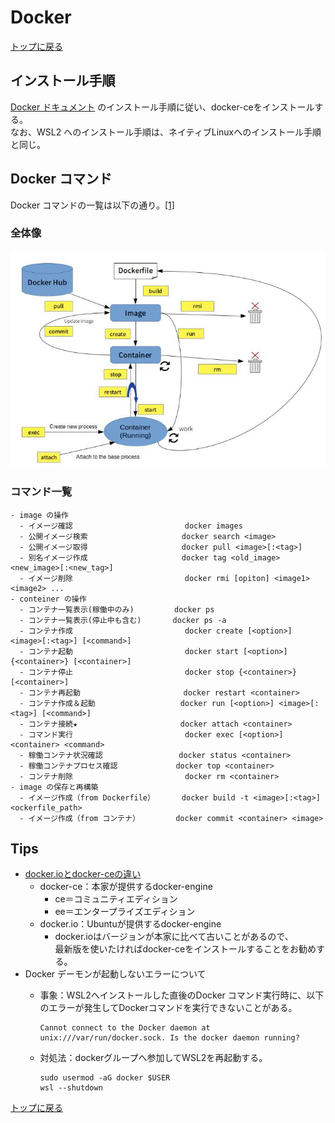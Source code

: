 
# Docker

[トップに戻る](../index.md)

## インストール手順

[Docker ドキュメント](https://docs.docker.com/engine/install/ubuntu/#install-using-the-repository) のインストール手順に従い、docker-ceをインストールする。  
なお、WSL2 へのインストール手順は、ネイティブLinuxへのインストール手順と同じ。

## Docker コマンド

Docker コマンドの一覧は以下の通り。[[1]](https://qiita.com/kattoyoshi/items/c6b731c7eff79becdc61#2-docker-%E3%82%B3%E3%83%9E%E3%83%B3%E3%83%89%E5%85%A8%E4%BD%93%E5%83%8F)

### 全体像

![docker_cmd_overall.jpg](./data/docker_cmd_overall.jpg)

### コマンド一覧

```shell
- image の操作
  - イメージ確認                         docker images
  - 公開イメージ検索                     docker search <image>
  - 公開イメージ取得                     docker pull <image>[:<tag>]
  - 別名イメージ作成                     docker tag <old_image> <new_image>[:<new_tag>]
  - イメージ削除                         docker rmi [opiton] <image1> <image2> ...
- conteiner の操作
  - コンテナ一覧表示(稼働中のみ)         docker ps
  - コンテナ一覧表示(停止中も含む)       docker ps -a
  - コンテナ作成                         docker create [<option>] <image>[:<tag>] [<command>]
  - コンテナ起動                         docker start [<option>] {<container>} [<container>]
  - コンテナ停止                         docker stop {<container>} [<container>]
  - コンテナ再起動                       docker restart <container>
  - コンテナ作成＆起動                   docker run [<option>] <image>[:<tag>] [<command>]
  - コンテナ接続★                       docker attach <container>
  - コマンド実行                         docker exec [<option>] <container> <command>
  - 稼働コンテナ状況確認                 docker status <container>
  - 稼働コンテナプロセス確認             docker top <container>
  - コンテナ削除                         docker rm <container>
- image の保存と再構築
  - イメージ作成（from Dockerfile）      docker build -t <image>[:<tag>] <ockerfile_path>
  - イメージ作成（from コンテナ）        docker commit <container> <image>
```

## Tips

- [docker.ioとdocker-ceの違い](https://scrapbox.io/nabe-yu/docker.io%E3%81%A8docker-ce%E3%81%AE%E9%81%95%E3%81%84)
	- docker-ce：本家が提供するdocker-engine
		- ce＝コミュニティエディション
		- ee＝エンタープライズエディション
	- docker.io：Ubuntuが提供するdocker-engine
		- docker.ioはバージョンが本家に比べて古いことがあるので、  
		最新版を使いたければdocker-ceをインストールすることをお勧めする。
-  Docker デーモンが起動しないエラーについて
	- 事象：WSL2へインストールした直後のDocker コマンド実行時に、以下のエラーが発生してDockerコマンドを実行できないことがある。

		```shell
		Cannot connect to the Docker daemon at unix:///var/run/docker.sock. Is the docker daemon running?
		```

	- 対処法：dockerグループへ参加してWSL2を再起動する。

		```shell
		sudo usermod -aG docker $USER
		wsl --shutdown
		```

[トップに戻る](../index.md)
